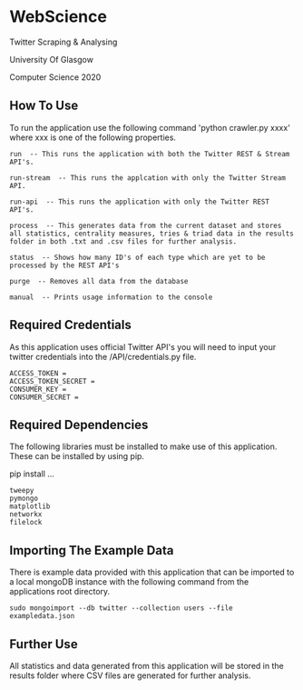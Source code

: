 # WebScience
Twitter Scraping &amp; Analysing

University Of Glasgow

Computer Science 2020

## How To Use

To run the application use the following command 'python crawler.py xxxx' where xxx is one of the following properties.
```
run  -- This runs the application with both the Twitter REST & Stream API's.

run-stream  -- This runs the applcation with only the Twitter Stream API.

run-api  -- This runs the application with only the Twitter REST API's.

process  -- This generates data from the current dataset and stores all statistics, centrality measures, tries & triad data in the results folder in both .txt and .csv files for further analysis.

status  -- Shows how many ID's of each type which are yet to be processed by the REST API's

purge  -- Removes all data from the database

manual  -- Prints usage information to the console
```

## Required Credentials

As this application uses official Twitter API's you will need to input your twitter credentials into the /API/credentials.py file. 

```
ACCESS_TOKEN = 
ACCESS_TOKEN_SECRET =
CONSUMER_KEY =
CONSUMER_SECRET =
```

## Required Dependencies

The following libraries must be installed to make use of this application. These can be installed by using pip.

pip install ...

```
tweepy
pymongo
matplotlib
networkx
filelock
```


## Importing The Example Data

There is example data provided with this application that can be imported to a local mongoDB instance with the following command from the applications root directory.

`sudo mongoimport --db twitter --collection users --file exampledata.json`

## Further Use

All statistics and data generated from this application will be stored in the results folder where CSV files are generated for further analysis.
